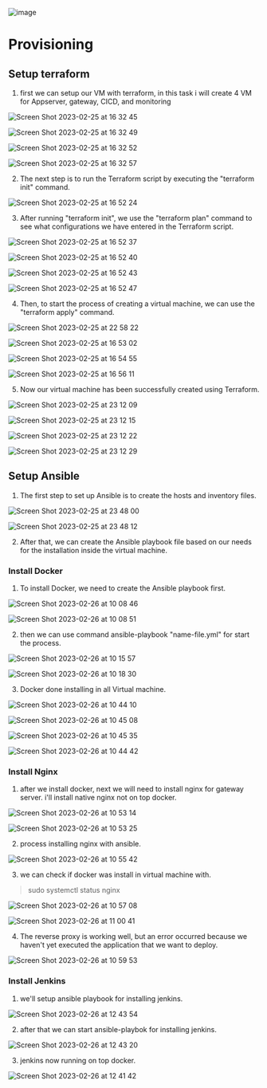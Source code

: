 ![image](https://user-images.githubusercontent.com/68781074/221351233-51fb59ca-a56b-4d82-88cc-137be7d38a61.png)


# Provisioning

## Setup terraform

1. first we can setup our VM with terraform, in this task i will create 4 VM for Appserver, gateway, CICD, and monitoring

![Screen Shot 2023-02-25 at 16 32 45](https://user-images.githubusercontent.com/68781074/221365301-97d09d6c-1fe5-4d63-95d6-5a15e1e327ad.png)

![Screen Shot 2023-02-25 at 16 32 49](https://user-images.githubusercontent.com/68781074/221365311-a81c167c-4c48-4a48-bfe2-0697ff199a9f.png)

![Screen Shot 2023-02-25 at 16 32 52](https://user-images.githubusercontent.com/68781074/221365314-c40b2329-9095-47f5-9db8-73d7e5f1a0a3.png)

![Screen Shot 2023-02-25 at 16 32 57](https://user-images.githubusercontent.com/68781074/221365318-b5123333-c4e2-4563-823c-be6bae96991f.png)

2. The next step is to run the Terraform script by executing the "terraform init" command.

![Screen Shot 2023-02-25 at 16 52 24](https://user-images.githubusercontent.com/68781074/221365510-f3bd7f54-1c10-4ced-ba03-d58d87ec7ba5.png)

3. After running "terraform init", we use the "terraform plan" command to see what configurations we have entered in the Terraform script.

![Screen Shot 2023-02-25 at 16 52 37](https://user-images.githubusercontent.com/68781074/221365520-046e9ac2-ecb0-4f3c-964a-f729695a2c55.png)

![Screen Shot 2023-02-25 at 16 52 40](https://user-images.githubusercontent.com/68781074/221365526-dea32190-edb7-4f67-a6f0-38bde3388730.png)

![Screen Shot 2023-02-25 at 16 52 43](https://user-images.githubusercontent.com/68781074/221365531-6b7573a1-3de9-4f52-bda6-5fd637696989.png)

![Screen Shot 2023-02-25 at 16 52 47](https://user-images.githubusercontent.com/68781074/221365545-a256392b-c255-4846-8830-52477c43a5b5.png)

4. Then, to start the process of creating a virtual machine, we can use the "terraform apply" command.

![Screen Shot 2023-02-25 at 22 58 22](https://user-images.githubusercontent.com/68781074/221366841-245fa4a8-41e3-40e2-9613-7331049f577a.png)

![Screen Shot 2023-02-25 at 16 53 02](https://user-images.githubusercontent.com/68781074/221366869-40791fd9-e075-4734-b9b8-9dea77650bd2.png)

![Screen Shot 2023-02-25 at 16 54 55](https://user-images.githubusercontent.com/68781074/221366880-061569d4-56ca-4285-9b3d-dc4379c3c953.png)

![Screen Shot 2023-02-25 at 16 56 11](https://user-images.githubusercontent.com/68781074/221366894-94d3e1a8-0d54-4ef6-9e76-03d491a5aad0.png)

5. Now our virtual machine has been successfully created using Terraform.

![Screen Shot 2023-02-25 at 23 12 09](https://user-images.githubusercontent.com/68781074/221367471-5bc23960-9c3c-4134-bfdf-d4bf9de9abac.png)

![Screen Shot 2023-02-25 at 23 12 15](https://user-images.githubusercontent.com/68781074/221367474-125ed62f-a020-4ebc-a707-5d2d65000fdb.png)

![Screen Shot 2023-02-25 at 23 12 22](https://user-images.githubusercontent.com/68781074/221367478-3d4852a4-994f-4abd-b64e-6732d16690ab.png)

![Screen Shot 2023-02-25 at 23 12 29](https://user-images.githubusercontent.com/68781074/221367482-96a3517d-26f0-4979-be68-683f2e4d006c.png)

## Setup Ansible

1. The first step to set up Ansible is to create the hosts and inventory files.

![Screen Shot 2023-02-25 at 23 48 00](https://user-images.githubusercontent.com/68781074/221369169-c37e3305-c1d5-4a14-af67-5fe56ffe4354.png)

![Screen Shot 2023-02-25 at 23 48 12](https://user-images.githubusercontent.com/68781074/221369173-40c94440-438e-4c18-aec8-881a54a2a684.png)

2. After that, we can create the Ansible playbook file based on our needs for the installation inside the virtual machine. 
 
### Install Docker

1. To install Docker, we need to create the Ansible playbook first.

![Screen Shot 2023-02-26 at 10 08 46](https://user-images.githubusercontent.com/68781074/221390134-8ace1ecf-4dca-4ec3-be8c-71a9370342b0.png)

![Screen Shot 2023-02-26 at 10 08 51](https://user-images.githubusercontent.com/68781074/221390140-54457436-a78f-4f67-8fff-07de925a8cbb.png)

2. then we can use command ansible-playbook "name-file.yml" for start the process.

![Screen Shot 2023-02-26 at 10 15 57](https://user-images.githubusercontent.com/68781074/221390484-75bfe643-db97-4f60-b779-15e38218e816.png)

![Screen Shot 2023-02-26 at 10 18 30](https://user-images.githubusercontent.com/68781074/221390487-c98d32fc-bbd5-4c0e-a436-255135e06be3.png)

3. Docker done installing in all Virtual machine.

![Screen Shot 2023-02-26 at 10 44 10](https://user-images.githubusercontent.com/68781074/221391223-2563dcbb-dba6-4a9b-8dc9-6f771c22fe0c.png)

![Screen Shot 2023-02-26 at 10 45 08](https://user-images.githubusercontent.com/68781074/221391229-8db82016-69f1-4a1e-b1fe-c6c7d28c3c08.png)

![Screen Shot 2023-02-26 at 10 45 35](https://user-images.githubusercontent.com/68781074/221391236-a4bd468f-67c3-45b4-9ce5-44c85aa733c8.png)

![Screen Shot 2023-02-26 at 10 44 42](https://user-images.githubusercontent.com/68781074/221391239-9f88d680-b3cb-46d4-ae82-1aae8e923cdd.png)

### Install Nginx

1. after we install docker, next we will need to install nginx for gateway server. i'll install native nginx not on top docker.

![Screen Shot 2023-02-26 at 10 53 14](https://user-images.githubusercontent.com/68781074/221391427-e557cff7-0f61-486e-aa34-3c79c9413056.png)

![Screen Shot 2023-02-26 at 10 53 25](https://user-images.githubusercontent.com/68781074/221391431-d01d9fc8-989b-433e-9504-e335e69a63a2.png)

2. process installing nginx with ansible.

![Screen Shot 2023-02-26 at 10 55 42](https://user-images.githubusercontent.com/68781074/221391505-3cb10875-8de3-41c2-8bc1-706a9a11343f.png)

3. we can check if docker was install in virtual machine with.
> sudo systemctl status nginx

![Screen Shot 2023-02-26 at 10 57 08](https://user-images.githubusercontent.com/68781074/221391542-3ec62f62-15f1-41df-925b-e92a80d84562.png)

![Screen Shot 2023-02-26 at 11 00 41](https://user-images.githubusercontent.com/68781074/221391618-800a68b8-bba9-44f2-867b-ffad761e38e9.png)


4. The reverse proxy is working well, but an error occurred because we haven't yet executed the application that we want to deploy.

![Screen Shot 2023-02-26 at 10 59 53](https://user-images.githubusercontent.com/68781074/221391653-f8266b17-cd42-4e94-89c7-1f1517fc14f9.png)


### Install Jenkins

1. we'll setup ansible playbook for installing jenkins.

![Screen Shot 2023-02-26 at 12 43 54](https://user-images.githubusercontent.com/68781074/221394451-8b7c5ae8-fc7f-4052-a475-747839c509ad.png)

2. after that we can start ansible-playbok for installing jenkins.

![Screen Shot 2023-02-26 at 12 43 20](https://user-images.githubusercontent.com/68781074/221394441-01b39c62-f42a-4f60-ba8e-20bcacc7e30f.png)

3. jenkins now running on top docker.

![Screen Shot 2023-02-26 at 12 41 42](https://user-images.githubusercontent.com/68781074/221394381-a1a19f2c-10c4-4911-93be-151a0776f5bd.png)


